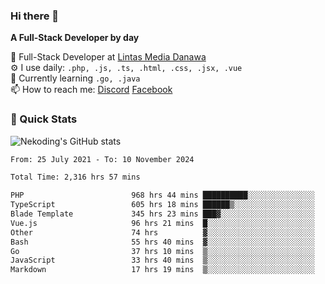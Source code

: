 ### Hi there 👋

**A Full-Stack Developer by day**

🔭 Full-Stack Developer at [Lintas Media Danawa](https://www.lintasmediadanawa.com/)  
⚙️ I use daily: `.php, .js, .ts, .html, .css, .jsx, .vue`  
🌱 Currently learning `.go, .java`  
📫 How to reach me: [Discord](https://discordapp.com/users/984448732999327766)  [Facebook](https://fb.me/tyvandi)  

### 🚀 Quick Stats  

![Nekoding's GitHub stats](https://github-readme-stats.vercel.app/api?username=nekoding&show_icons=true)

<!--START_SECTION:waka-->

```txt
From: 25 July 2021 - To: 10 November 2024

Total Time: 2,316 hrs 57 mins

PHP                        968 hrs 44 mins ██████████░░░░░░░░░░░░░░░   40.52 %
TypeScript                 605 hrs 18 mins ██████▒░░░░░░░░░░░░░░░░░░   25.32 %
Blade Template             345 hrs 23 mins ███▓░░░░░░░░░░░░░░░░░░░░░   14.45 %
Vue.js                     96 hrs 21 mins  █░░░░░░░░░░░░░░░░░░░░░░░░   04.03 %
Other                      74 hrs          ▓░░░░░░░░░░░░░░░░░░░░░░░░   03.10 %
Bash                       55 hrs 40 mins  ▓░░░░░░░░░░░░░░░░░░░░░░░░   02.33 %
Go                         37 hrs 10 mins  ▒░░░░░░░░░░░░░░░░░░░░░░░░   01.55 %
JavaScript                 33 hrs 40 mins  ▒░░░░░░░░░░░░░░░░░░░░░░░░   01.41 %
Markdown                   17 hrs 19 mins  ▒░░░░░░░░░░░░░░░░░░░░░░░░   00.72 %
```

<!--END_SECTION:waka-->

<!--
**nekoding/nekoding** is a ✨ _special_ ✨ repository because its `README.md` (this file) appears on your GitHub profile.

Here are some ideas to get you started:

- 🔭 I’m currently working on ...
- 🌱 I’m currently learning ...
- 👯 I’m looking to collaborate on ...
- 🤔 I’m looking for help with ...
- 💬 Ask me about ...
- 📫 How to reach me: ...
- 😄 Pronouns: ...
- ⚡ Fun fact: ...
-->
